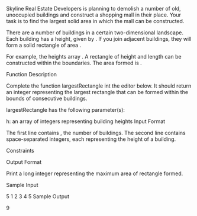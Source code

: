 Skyline Real Estate Developers is planning to demolish a number of old, unoccupied buildings and construct a shopping mall in their place. Your task is to find the largest solid area in which the mall can be constructed.

There are a number of buildings in a certain two-dimensional landscape. Each building has a height, given by . If you join  adjacent buildings, they will form a solid rectangle of area .

For example, the heights array . A rectangle of height  and length  can be constructed within the boundaries. The area formed is .

Function Description

Complete the function largestRectangle int the editor below. It should return an integer representing the largest rectangle that can be formed within the bounds of consecutive buildings.

largestRectangle has the following parameter(s):

h: an array of integers representing building heights
Input Format

The first line contains , the number of buildings.
The second line contains  space-separated integers, each representing the height of a building.

Constraints

Output Format

Print a long integer representing the maximum area of rectangle formed.

Sample Input

5
1 2 3 4 5
Sample Output

9